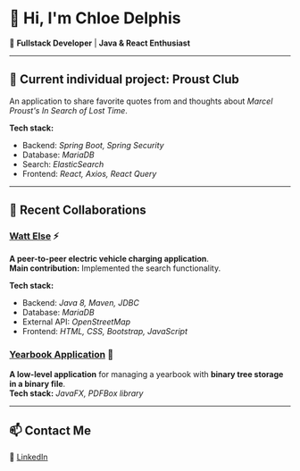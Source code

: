 # 👋 Hi, I'm Chloe Delphis  

🚀 **Fullstack Developer** | **Java & React Enthusiast**  

---

## 🌸 Current individual project: **Proust Club**  
An application to share favorite quotes from and thoughts about *Marcel Proust's In Search of Lost Time*.  

**Tech stack:**  
- Backend: *Spring Boot, Spring Security*  
- Database: *MariaDB*
- Search: *ElasticSearch*
- Frontend: *React, Axios, React Query*  

---

## 👾 Recent Collaborations  

### **[Watt Else](https://github.com/ChloeDelphis/Watt_Else_Linus)** ⚡  
**A peer-to-peer electric vehicle charging application**.  
**Main contribution:** Implemented the search functionality.  

**Tech stack:**  
- Backend: *Java 8, Maven, JDBC*  
- Database: *MariaDB*  
- External API: *OpenStreetMap*  
- Frontend: *HTML, CSS, Bootstrap, JavaScript*  

### **[Yearbook Application](https://github.com/ChloeDelphis/year-book_low-level_java)** 📖  
**A low-level application** for managing a yearbook with **binary tree storage in a binary file**.  
**Tech stack:**   *JavaFX, PDFBox library*  

---

## 📫 Contact Me  
🔗 [LinkedIn](https://www.linkedin.com/in/chloedelphis/)


<!---
ChloeDelphis/ChloeDelphis is a ✨ special ✨ repository because its `README.md` (this file) appears on your GitHub profile.
You can click the Preview link to take a look at your changes.
--->
